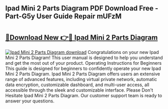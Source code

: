 ## Ipad Mini 2 Parts Diagram PDF Download Free - Part-G5y User Guide Repair mUFzM

# <h2><a href="http://dfn004.blite.top/?on=Ipad+Mini+2+Parts+Diagram">🔗Download New 👉🔴 Ipad Mini 2 Parts Diagram</a></h2>

[![Ipad Mini 2 Parts Diagram download](https://i.imgur.com/lujVjoI.png)](http://dfn004.blite.top/?on=Ipad+Mini+2+Parts+Diagram)
Congratulations on your new Ipad Mini 2 Parts Diagram! This user manual is designed to help you understand and get the most out of your product. Operating Instructions for Beginners This guide is designed for beginners to confidently operate your new Ipad Mini 2 Parts Diagram. Ipad Mini 2 Parts Diagram offers users an extensive range of advanced features, including virtual private network, automatic data encryption, customizable dashboard, and multi-user access, all accessible through the sleek and customizable interface. Please Don't Hesitate Ipad Mini 2 Parts Diagram. Our customer support team is ready to answer your questions.
